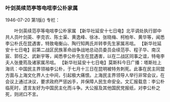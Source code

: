 ### 叶剑英续范亭等电唁李公朴家属

1946-07-20
第1版()
专栏：

　　叶剑英续范亭等电唁李公朴家属
    【新华社延安十七日电】北平调处执行部中共人员叶剑英、李克农、陈士渠、黄逸峰、徐冰、张晓梅、柯柏年、黄华等，闻悉李公朴氏在昆遇害，特致电衡山、陶行知两氏并转李先生家属吊唁。
    【新华社延安十七日电】前第二战区民族革命战争战地总动员委员会续范亭、程子华、南汉宸、郭任之、武新宇等，闻悉李公朴先生在昆遇害，以在二战区同事之谊，特电李夫人张曼筠及诸家属吊唁。
    【新华社延安十七日电】莫斯科今日广播：塔斯社上海讯：中国民主界领袖李公朴，于七月十三日在昆明被特务刺死。此事在民主同盟方面与上海文化界人士中间，引起极大痛恨。上海民主界领导人举行非常会议，在会议上通过决议，要求政府严惩凶手，并保障人民生命安全。文汇报载息：李公朴临死时，遗言友好为中国民主化而斗争。大公报及其他国民党报纸，对李公朴之死，则闭口不言。
